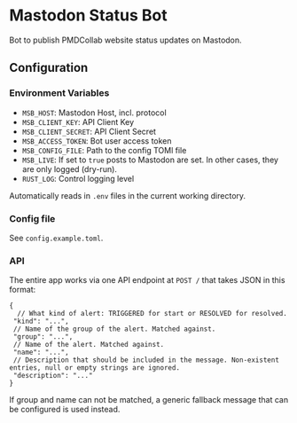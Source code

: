 # Mastodon Status Bot

Bot to publish PMDCollab website status updates on Mastodon.

## Configuration

### Environment Variables

- `MSB_HOST`: Mastodon Host, incl. protocol
- `MSB_CLIENT_KEY`: API Client Key
- `MSB_CLIENT_SECRET`: API Client Secret
- `MSB_ACCESS_TOKEN`: Bot user access token
- `MSB_CONFIG_FILE`: Path to the config TOMl file
- `MSB_LIVE`: If set to `true` posts to Mastodon are set. In other cases, they are only logged (dry-run).
- `RUST_LOG`: Control logging level

Automatically reads in `.env` files in the current working directory.

### Config file
See `config.example.toml`.

### API
The entire app works via one API endpoint at `POST /` that takes JSON in this format:

```json5
{
  // What kind of alert: TRIGGERED for start or RESOLVED for resolved.
 "kind": "...",
 // Name of the group of the alert. Matched against.
 "group": "...",
 // Name of the alert. Matched against.
 "name": "...",
 // Description that should be included in the message. Non-existent entries, null or empty strings are ignored.
 "description": "..."
}
```

If group and name can not be matched, a generic fallback message that can be configured
is used instead.
